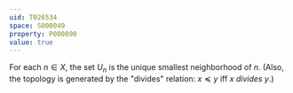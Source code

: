 ```yaml
---
uid: T026534
space: S000049
property: P000090
value: true
---
```


For each $n \in X$, the set $U_n$ is the unique smallest neighborhood of $n$. (Also, the topology is generated by the "divides" relation: $x \preceq y$ iff $x$ _divides_ $y$.)

